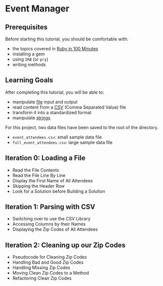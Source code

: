 # Event Manager

## Prerequisites

Before starting this tutorial, you should be comfortable with:

 * the topics covered in [Ruby in 100 Minutes](http://tutorials.jumpstartlab.com/projects/ruby_in_100_minutes.html)
 * installing a gem
 * using `IRB` (or `pry`)
 * writing methods

## Learning Goals
After completing this tutorial, you will be able to:

 * manipulate [file](http://rubydoc.info/stdlib/core/File) input and output
 * read content from a [CSV](http://rubydoc.info/stdlib/csv/file/README.rdoc) (Comma Separated Value) file
 * transform it into a standardized format
 * manipulate [strings](http://rubydoc.info/stdlib/core/String)

For this project, two data files have been saved to the root of the directory.

 * `event_attendees.csv`: small sample data file
 * `full_event_attendees.csv`: large sample data file
 
## Iteration 0: Loading a File
 * Read the File Contents
 * Read the File Line By Line
 * Display the First Name of All Attendees
 * Skipping the Header Row
 * Look for a Solution before Building a Solution
 
## Iteration 1: Parsing with CSV
 * Switching over to use the CSV Library
 * Accessing Columns by their Names
 * Displaying the Zip Codes of All Attendees
 
## Iteration 2: Cleaning up our Zip Codes
 * Pseudocode for Cleaning Zip Codes
 * Handling Bad and Good Zip Codes
 * Handling Missing Zip Codes
 * Moving Clean Zip Codes to a Method
 * Refactoring Clean Zip Codes
